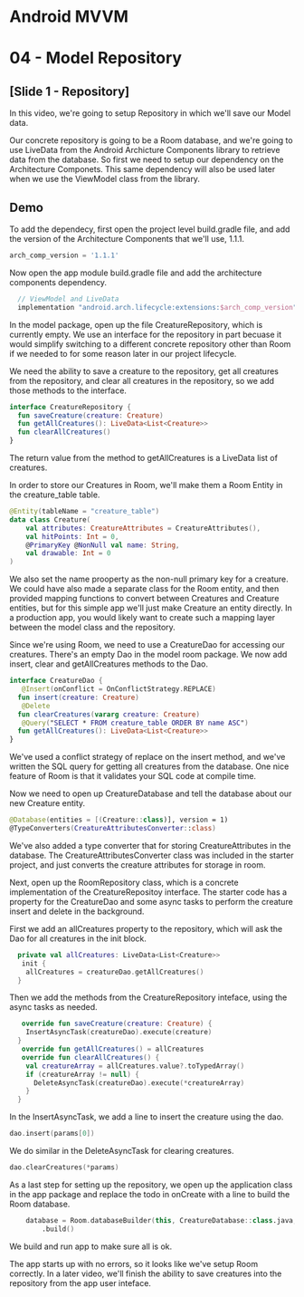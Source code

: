 # Android MVVM
# 04 - Model Repository

## [Slide 1 - Repository]

In this video, we're going to setup Repository in which we'll save our Model data.

Our concrete repository is going to be a Room database, and we're going to use LiveData from the Android Archicture Components library to retrieve data from the database. So first we need to setup our dependency on the Architecture Componets. This same dependency will also be used later when we use the ViewModel class from the library.

## Demo

To add the dependecy, first open the project level build.gradle file, and add the version of the Architecture Components that we'll use, 1.1.1.


```gradle
arch_comp_version = '1.1.1'
```

Now open the app module build.gradle file and add the architecture components dependency.

```gradle
  // ViewModel and LiveData
  implementation "android.arch.lifecycle:extensions:$arch_comp_version"
```

In the model package, open up the file CreatureRepository, which is currently empty. We use an interface for the repository in part becuase it would simplify switching to a different concrete repository other than Room if we needed to for some reason later in our project lifecycle.

We need the ability to save a creature to the repository, get all creatures from the repository, and clear all creatures in the repository, so we add those methods to the interface.

```kotlin
interface CreatureRepository {
  fun saveCreature(creature: Creature)
  fun getAllCreatures(): LiveData<List<Creature>>
  fun clearAllCreatures()
}
```

The return value from the method to getAllCreatures is a LiveData list of creatures.

In order to store our Creatures in Room, we'll make them a Room Entity in the creature_table table.

```kotlin
@Entity(tableName = "creature_table")
data class Creature(
    val attributes: CreatureAttributes = CreatureAttributes(),
    val hitPoints: Int = 0,
    @PrimaryKey @NonNull val name: String,
    val drawable: Int = 0
)
```

We also set the name prooperty as the non-null primary key for a creature. We could have also made a separate class for the Room entity, and then provided mapping functions to convert between Creatures and Creature entities, but for this simple app we'll just make Creature an entity directly. In a production app, you would likely want to create such a mapping layer between the model class and the repository.

Since we're using Room, we need to use a CreatureDao for accessing our creatures. There's an empty Dao in the model room package. We now add insert, clear and getAllCreatures methods to the Dao.

```kotlin
interface CreatureDao {
   @Insert(onConflict = OnConflictStrategy.REPLACE)
  fun insert(creature: Creature)
   @Delete
  fun clearCreatures(vararg creature: Creature)
   @Query("SELECT * FROM creature_table ORDER BY name ASC")
  fun getAllCreatures(): LiveData<List<Creature>>
}
```

We've used a conflict strategy of replace on the insert method, and we've written the SQL query for getting all creatures from the database. One nice feature of Room is that it validates your SQL code at compile time.

Now we need to open up CreatureDatabase and tell the database about our new Creature entity.

```kotlin
@Database(entities = [(Creature::class)], version = 1)
@TypeConverters(CreatureAttributesConverter::class)
```

We've also added a type converter that for storing CreatureAttributes in the database. The CreatureAttributesConverter class was included in the starter project, and just converts the creature attributes for storage in room.

Next, open up the RoomRepository class, which is a concrete implementation of the CreatureRepositoy interface. The starter code has a property for the CreatureDao and some async tasks to perform the creature insert and delete in the background.

First we add an allCreatures property to the repository, which will ask the Dao for all creatures in the init block.

```kotlin
  private val allCreatures: LiveData<List<Creature>>
   init {
    allCreatures = creatureDao.getAllCreatures()
  }

```

Then we add the methods from the CreatureRepository inteface, using the async tasks as needed.

```kotlin
   override fun saveCreature(creature: Creature) {
    InsertAsyncTask(creatureDao).execute(creature)
  }
   override fun getAllCreatures() = allCreatures
   override fun clearAllCreatures() {
    val creatureArray = allCreatures.value?.toTypedArray()
    if (creatureArray != null) {
      DeleteAsyncTask(creatureDao).execute(*creatureArray)
    }
  }
```

In the InsertAsyncTask, we add a line to insert the creature using the dao.

```kotlin
dao.insert(params[0])
```

We do similar in the DeleteAsyncTask for clearing creatures.

```kotlin
dao.clearCreatures(*params)
```

As a last step for setting up the repository, we open up the application class in the app package and replace the todo in onCreate with a line to build the Room database.

```kotlin
    database = Room.databaseBuilder(this, CreatureDatabase::class.java, "creature_database")
        .build()
```

We build and run app to make sure all is ok.

The app starts up with no errors, so it looks like we've setup Room correctly. In a later video, we'll finish the ability to save creatures into the repository from the app user inteface.